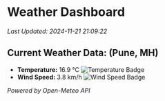 
# Weather Dashboard

_Last Updated: 2024-11-21 21:09:22_

## Current Weather Data: (Pune, MH)
- **Temperature:** 16.9 °C ![Temperature Badge](https://img.shields.io/badge/Temperature-Low%20Temp-blue)
- **Wind Speed:** 3.8 km/h ![Wind Speed Badge](https://img.shields.io/badge/Wind%20Speed-Low%20Wind-blue)

*Powered by Open-Meteo API*
